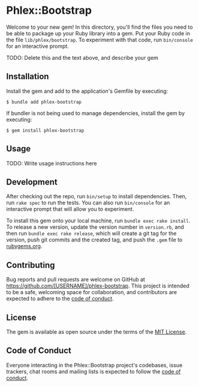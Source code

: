 # Phlex::Bootstrap

Welcome to your new gem! In this directory, you'll find the files you need to be able to package up your Ruby library into a gem. Put your Ruby code in the file `lib/phlex/bootstrap`. To experiment with that code, run `bin/console` for an interactive prompt.

TODO: Delete this and the text above, and describe your gem

## Installation

Install the gem and add to the application's Gemfile by executing:

    $ bundle add phlex-bootstrap

If bundler is not being used to manage dependencies, install the gem by executing:

    $ gem install phlex-bootstrap

## Usage

TODO: Write usage instructions here

## Development

After checking out the repo, run `bin/setup` to install dependencies. Then, run `rake spec` to run the tests. You can also run `bin/console` for an interactive prompt that will allow you to experiment.

To install this gem onto your local machine, run `bundle exec rake install`. To release a new version, update the version number in `version.rb`, and then run `bundle exec rake release`, which will create a git tag for the version, push git commits and the created tag, and push the `.gem` file to [rubygems.org](https://rubygems.org).

## Contributing

Bug reports and pull requests are welcome on GitHub at https://github.com/[USERNAME]/phlex-bootstrap. This project is intended to be a safe, welcoming space for collaboration, and contributors are expected to adhere to the [code of conduct](https://github.com/[USERNAME]/phlex-bootstrap/blob/main/CODE_OF_CONDUCT.md).

## License

The gem is available as open source under the terms of the [MIT License](https://opensource.org/licenses/MIT).

## Code of Conduct

Everyone interacting in the Phlex::Bootstrap project's codebases, issue trackers, chat rooms and mailing lists is expected to follow the [code of conduct](https://github.com/[USERNAME]/phlex-bootstrap/blob/main/CODE_OF_CONDUCT.md).
